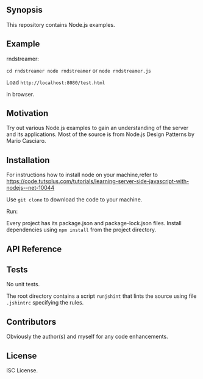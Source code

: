 ## Synopsis

This repository contains Node.js examples.

## Example

rndstreamer:

`cd rndstreamer
node rndstreamer`
    or
`node rndstreamer.js`

Load `http://localhost:8080/test.html`

in browser.

## Motivation

Try out various Node.js examples to gain an understanding of the server and its applications.
Most of the source is from Node.js Design Patterns by Mario Casciaro.

## Installation

For instructions how to install node on your machine,refer to https://code.tutsplus.com/tutorials/learning-server-side-javascript-with-nodejs--net-10044

Use `git clone` to download the code to your machine.

Run:

Every project has its package.json and package-lock.json files.
Install dependencies using `npm install` from the project directory.

## API Reference

## Tests

No unit tests.

The root directory contains a script `runjshint` that lints the source using file `.jshintrc` specifying the rules.

## Contributors

Obviously the author(s) and myself for any code enhancements.

## License

ISC License.
